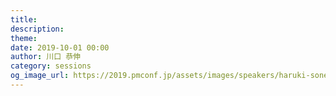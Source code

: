 ```yaml
---
title: 
description: 
theme: 
date: 2019-10-01 00:00
author: 川口 恭伸
category: sessions
og_image_url: https://2019.pmconf.jp/assets/images/speakers/haruki-sonehara.png
---
```


